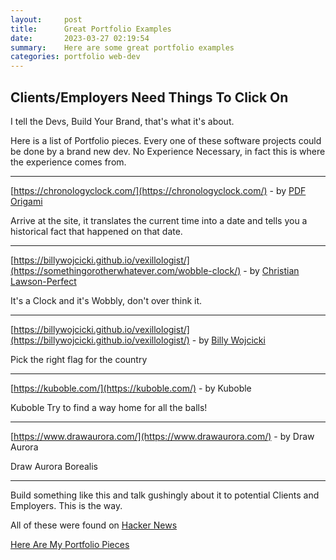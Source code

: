 ```yaml
---
layout:     post
title:      Great Portfolio Examples
date:       2023-03-27 02:19:54
summary:    Here are some great portfolio examples
categories: portfolio web-dev
---
```


## Clients/Employers Need Things To Click On

I tell the Devs, Build Your Brand, that's what it's about.

Here is a list of Portfolio pieces. Every one of these software projects could be done by a brand new dev. No Experience Necessary, in fact this is where the experience comes from.

----

[https://chronologyclock.com/](https://chronologyclock.com/) - by [PDF Origami](https://twitter.com/PDF_Origami)

Arrive at the site, it translates the current time into a date and tells you a historical fact that happened on that date.

----

[https://billywojcicki.github.io/vexillologist/](https://somethingorotherwhatever.com/wobble-clock/) - by [Christian Lawson-Perfect](https://somethingorotherwhatever.com/)

It's a Clock and it's Wobbly, don't over think it.

----

[https://billywojcicki.github.io/vexillologist/](https://billywojcicki.github.io/vexillologist/) - by [Billy Wojcicki](https://billywojcicki.github.io/)

Pick the right flag for the country

----

[https://kuboble.com/](https://kuboble.com/) - by Kuboble

Kuboble Try to find a way home for all the balls!

----

[https://www.drawaurora.com/](https://www.drawaurora.com/) - by Draw Aurora

Draw Aurora Borealis

----

Build something like this and talk gushingly about it to potential Clients and Employers. This is the way.

All of these were found on [Hacker News](https://news.ycombinator.com/news)

[Here Are My Portfolio Pieces](https://mikepland.com/apps/)
